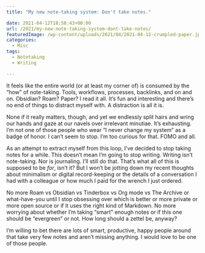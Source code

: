 ```yaml
---
title: "My new note-taking system: Don't take notes."

date: 2021-04-12T18:58:43+00:00
url: /2021/my-new-note-taking-system-dont-take-notes/
featuredImage: /wp-content/uploads/2021/04/2021-04-12-crumpled-paper.jpg
categories:
  - Misc
tags:
  - Notetaking
  - Writing

---
```

<!--kg-card-begin: html-->It feels like the entire world (or at least my corner of) is consumed by the &#8220;how&#8221; of note-taking. Tools, workflows, processes, backlinks, and on and on. Obsidian? Roam? Paper? I read it all. It&#8217;s fun and interesting and there&#8217;s no end of things to distract myself with. A distraction is all it is.

None if it really matters, though, and yet we endlessly split hairs and wring our hands and gaze at our navels over irrelevant minutiae. It&#8217;s exhausting. I&#8217;m not one of those people who wear &#8220;I never change my system&#8221; as a badge of honor. I can&#8217;t seem to stop. I&#8217;m too curious for that. FOMO and all.

As an attempt to extract myself from this loop, I&#8217;ve decided to stop taking notes for a while. This doesn&#8217;t mean I&#8217;m going to stop writing. Writing isn&#8217;t note-taking. Nor is journaling. I&#8217;ll still do that. That&#8217;s what all of this is supposed to be _for_, isn&#8217;t it? But I won&#8217;t be jotting down my recent thoughts about minimalism or digital record-keeping or the details of a conversation I had with a colleague or how much I paid for the wrench I just ordered.

No more Roam vs Obsidian vs Tinderbox vs Org mode vs The Archive or what-have-you until I stop obsessing over which is better or more private or more open source or if it uses the right kind of Markdown. No more worrying about whether I&#8217;m taking &#8220;smart&#8221; enough notes or if this one should be &#8220;evergreen&#8221; or not. How long should a zettel be, anyway?

I&#8217;m willing to bet there are lots of smart, productive, happy people around that take very few notes and aren&#8217;t missing anything. I would love to be one of those people.

<!--kg-card-end: html-->